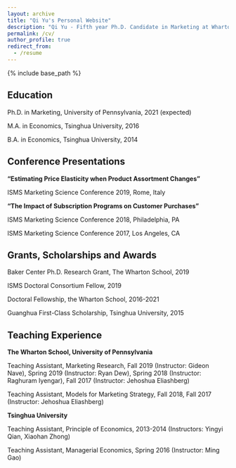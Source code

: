 ```yaml
---
layout: archive
title: "Qi Yu's Personal Website"
description: "Qi Yu - Fifth year Ph.D. Candidate in Marketing at Wharton"
permalink: /cv/
author_profile: true
redirect_from:
  - /resume
---
```


{% include base_path %}

Education
------
   Ph.D. in Marketing, University of Pennsylvania, 2021 (expected)

   M.A. in Economics, Tsinghua University, 2016

   B.A. in Economics, Tsinghua University, 2014

Conference Presentations
------
**“Estimating Price Elasticity when Product Assortment Changes”**

   ISMS Marketing Science Conference 2019, Rome, Italy

**“The Impact of Subscription Programs on Customer Purchases”**

   ISMS Marketing Science Conference 2018, Philadelphia, PA

   ISMS Marketing Science Conference 2017, Los Angeles, CA

Grants, Scholarships and Awards
------

   Baker Center Ph.D. Research Grant, The Wharton School, 2019

   ISMS Doctoral Consortium Fellow, 2019

   Doctoral Fellowship, the Wharton School, 2016-2021

   Guanghua First-Class Scholarship, Tsinghua University, 2015

Teaching Experience
------

**The Wharton School, University of Pennsylvania**

   Teaching Assistant, Marketing Research, Fall 2019 (Instructor: Gideon Nave), Spring 2019 (Instructor: Ryan Dew), Spring 2018 (Instructor: Raghuram Iyengar), Fall 2017 (Instructor: Jehoshua Eliashberg)

   Teaching Assistant, Models for Marketing Strategy, Fall 2018, Fall 2017 (Instructor: Jehoshua Eliashberg)

**Tsinghua University**

   Teaching Assistant, Principle of Economics, 2013-2014 (Instructors: Yingyi Qian, Xiaohan Zhong)

   Teaching Assistant, Managerial Economics, Spring 2016 (Instructor: Ming Gao)
